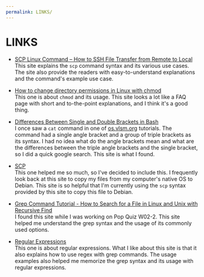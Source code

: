 ```yaml
---
permalink: LINKS/
---
```


# LINKS

* [SCP Linux Command – How to SSH File Transfer from Remote to Local](https://www.freecodecamp.org/news/scp-linux-command-example-how-to-ssh-file-transfer-from-remote-to-local/)<br>
This site explains the `scp` command syntax and its various use cases. The site also provide the readers
with easy-to-understand explanations and the command's example use case.

* [How to change directory permissions in Linux with chmod](https://www.pluralsight.com/blog/it-ops/linux-file-permissions)<br>
This one is about `chmod` and its usage. This site looks a lot like a FAQ page with short and to-the-point
explanations, and I think it's a good thing.

* [Differences Between Single and Double Brackets in Bash](https://www.baeldung.com/linux/bash-single-vs-double-brackets)<br>
I once saw a `cat` command in one of [os.vlsm.org](os.vlsm.org) tutorials. The command had a single angle bracket and
a group of triple brackets as its syntax. I had no idea what do the angle brackets mean and what are
the differences between the triple angle brackets and the single bracket, so I did a quick google
search. This site is what I found.

* [SCP](https://doit.vlsm.org/019.html)<br>
This one helped me so much, so I've decided to include this. I frequently look back at this site to
copy my files from my computer's native OS to Debian. This site is so helpful that I'm currently using
the `scp` syntax provided by this site to copy this file to Debian.

* [Grep Command Tutorial - How to Search for a File in Linux and Unix with Recursive Find](https://www.freecodecamp.org/news/grep-command-tutorial-how-to-search-for-a-file-in-linux-and-unix/)<br>
I found this site while I was working on Pop Quiz W02-2. This site helped me understand
the grep syntax and the usage of its commonly used options.

* [Regular Expressions](https://hbctraining.github.io/Training-modules/Advanced_shell/lessons/03_Regular_expressions.html)<br>
This one is about regular expressions. What I like about this site is that it also
explains how to use regex with grep commands. The usage examples also helped me
memorize the grep syntax and its usage with regular expressions.
